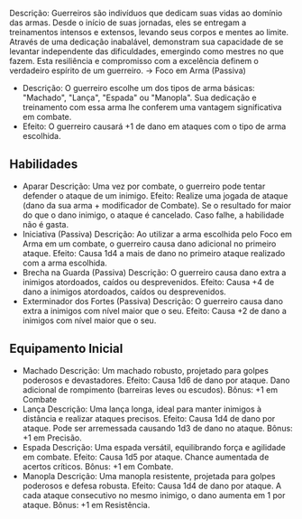 Descrição:
Guerreiros são indivíduos que dedicam suas vidas ao domínio das armas. Desde o início de suas jornadas, eles se entregam a treinamentos intensos e extensos, levando seus corpos e mentes ao limite. Através de uma dedicação inabalável, demonstram sua capacidade de se levantar independente das dificuldades, emergindo como mestres no que fazem. Esta resiliência e compromisso com a excelência definem o verdadeiro espírito de um guerreiro.
-> Foco em Arma (Passiva)
- Descrição: O guerreiro escolhe um dos tipos de arma básicas: "Machado", "Lança", "Espada" ou "Manopla". Sua dedicação e treinamento com essa arma lhe conferem uma vantagem significativa em combate.
- Efeito: O guerreiro causará +1 de dano em ataques com o tipo de arma escolhida.
## Habilidades
- Aparar
	Descrição: Uma vez por combate, o guerreiro pode tentar defender o ataque de um inimigo.
	Efeito: Realize uma jogada de ataque (dano da sua arma + modificador de Combate). Se o resultado for maior do que o dano inimigo, o ataque é cancelado. Caso falhe, a habilidade não é gasta.
- Iniciativa (Passiva)
	Descrição: Ao utilizar a arma escolhida pelo Foco em Arma em um combate, o guerreiro causa dano adicional no primeiro ataque.
	Efeito: Causa 1d4 a mais de dano no primeiro ataque realizado com a arma escolhida.
- Brecha na Guarda (Passiva)
	Descrição: O guerreiro causa dano extra a inimigos atordoados, caídos ou desprevenidos.
	Efeito: Causa +4 de dano a inimigos atordoados, caídos ou desprevenidos.
- Exterminador dos Fortes (Passiva)
	Descrição: O guerreiro causa dano extra a inimigos com nível maior que o seu.
	Efeito: Causa +2 de dano a inimigos com nível maior que o seu.
## Equipamento Inicial
- Machado
	Descrição: Um machado robusto, projetado para golpes poderosos e devastadores.
	Efeito: Causa 1d6 de dano por ataque. Dano adicional de rompimento (barreiras leves ou escudos).
	Bônus: +1 em Combate
- Lança
	Descrição: Uma lança longa, ideal para manter inimigos à distância e realizar ataques precisos.
	Efeito: Causa 1d4 de dano por ataque. Pode ser arremessada causando 1d3 de dano no ataque.
	Bônus: +1 em Precisão.
- Espada
	Descrição: Uma espada versátil, equilibrando força e agilidade em combate.
	Efeito: Causa 1d5 por ataque. Chance aumentada de acertos críticos.
	Bônus: +1 em Combate.
- Manopla
	Descrição: Uma manopla resistente, projetada para golpes poderosos e defesa robusta.
	Efeito: Causa 1d4 de dano por ataque. A cada ataque consecutivo no mesmo inimigo, o dano aumenta em 1 por ataque.
	Bônus: +1 em Resistência.